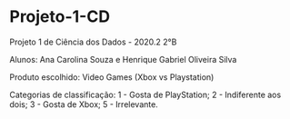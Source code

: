 # Projeto-1-CD

Projeto 1 de Ciência dos Dados - 2020.2 2°B

Alunos: Ana Carolina Souza e Henrique Gabriel Oliveira Silva

Produto escolhido: Video Games (Xbox vs Playstation)

Categorias de classificação:
1 - Gosta de PlayStation;
2 - Indiferente aos dois;
3 - Gosta de Xbox;
5 - Irrelevante.
